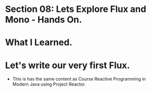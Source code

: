 # Section 08: Lets Explore Flux and Mono - Hands On.

# What I Learned.

# Let's write our very first Flux.

- This is has the same content as Course Reactive Programming in Modern Java using Project Reactor.